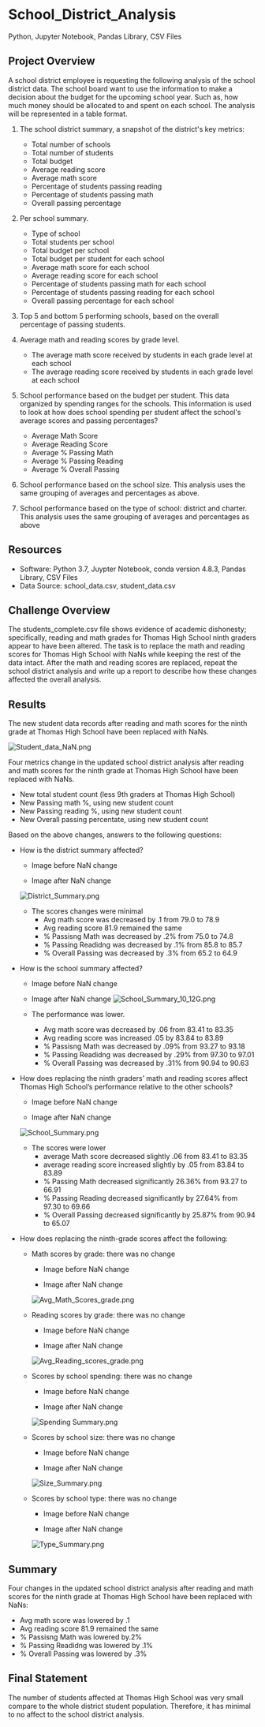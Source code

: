 # School_District_Analysis
Python, Jupyter Notebook, Pandas Library, CSV Files

## Project Overview

A school district employee is requesting the following analysis of the school district data. The school board want to use the information to make a decision about the budget for the upcoming school year.  Such as, how much money should be allocated to and spent on each school. The analysis will be represented in a table format.

1. The school district summary, a snapshot of the district's key metrics: 
    - Total number of schools
    - Total number of students 
    - Total budget 
    - Average reading score 
    - Average math score 
    - Percentage of students passing reading 
    - Percentage of students passing math
    - Overall passing percentage
    
2. Per school summary.
    - Type of school
    - Total students per school
    - Total budget per school
    - Total budget per student for each school
    - Average math score for each school
    - Average reading score for each school 
    - Percentage of students passing math for each school
    - Percentage of students passing reading for each school 
    - Overall passing percentage for each school
    
3. Top 5 and bottom 5 performing schools, based on the overall percentage of passing students. 

4. Average math and reading scores by grade level.
    - The average math score received by students in each grade level at each school
    - The average reading score received by students in each grade level at each school
 
5. School performance based on the budget per student. This data organized by spending ranges for the schools. This information is used to look at how does school spending per student affect the school's average scores and passing percentages?   

    - Average Math Score
    - Average Reading Score
    - Average % Passing Math
    - Average % Passing Reading
    - Average % Overall Passing
 
6. School performance based on the school size. This analysis uses the same grouping of averages and percentages as above. 

7. School performance based on the type of school: district and charter. This analysis uses the same grouping of averages and percentages as above


## Resources

- Software: Python 3.7, Juypter Notebook, conda version 4.8.3, Pandas Library, CSV Files
- Data Source: school_data.csv, student_data.csv

## Challenge Overview

The students_complete.csv file shows evidence of academic dishonesty; specifically, reading and math grades for Thomas High School ninth graders appear to have been altered. The task is to replace the math and reading scores for Thomas High School with NaNs while keeping the rest of the data intact. After the math and reading scores are replaced, repeat the school district analysis and write up a report to describe how these changes affected the overall analysis.

## Results

The new student data records after reading and math scores for the ninth grade at Thomas High School have been replaced with NaNs.

![Student_data_NaN.png](PyCitySchools_pics/Student_data_NaN.png)

Four metrics change in the updated school district analysis after reading and math scores for the ninth grade at Thomas High School have been replaced with NaNs.

   - New total student count (less 9th graders at Thomas High School)
   - New Passing math %, using new student count
   - New Passing reading %, using new student count
   - New Overall passing percentate, using new student count
       
Based on the above changes, answers to the following questions:
- How is the district summary affected? 
    - Image before NaN change


    - Image after NaN change
  
     ![District_Summary.png](PyCitySchools_pics/District_Summary.png)
     
    - The scores changes were minimal                
       - Avg math score was decreased by .1 from 79.0 to 78.9
       - Avg reading score 81.9 remained the same
       - % Passisng Math was decreased by .2% from 75.0 to 74.8
       - % Passing Readidng was decreased by .1% from 85.8 to 85.7
       - % Overall Passing was decreased by .3% from 65.2 to 64.9
        
- How is the school summary affected?   
   - Image before NaN change


   - Image after NaN change
     ![School_Summary_10_12G.png](PyCitySchools_pics/School_Summary_10_12G.png)
     
   - The performance was lower.    
     - Avg math score was decreased by .06 from 83.41 to 83.35
     - Avg reading score was increased .05 by 83.84 to 83.89
     - % Passisng Math was decreased by .09% from 93.27 to 93.18
     - % Passing Readidng was decreased by .29% from 97.30 to 97.01
     - % Overall Passing was decreased by .31% from 90.94 to 90.63
    
- How does replacing the ninth graders’ math and reading scores affect Thomas High School’s performance relative to the other schools?

     - Image before NaN change


     - Image after NaN change

     ![School_Summary.png](PyCitySchools_pics/School_Summary.png)
     
     - The scores were lower
       - average Math score decreased slightly .06 from 83.41 to 83.35
       - average reading score increased slightly by .05 from 83.84 to 83.89
       - % Passing Math decreased significantly 26.36% from 93.27 to 66.91
       - % Passing Reading decreased significantly by 27.64% from 97.30 to 69.66
       - % Overall Passing decreased significantly by 25.87% from 90.94 to 65.07
        
- How does replacing the ninth-grade scores affect the following:  

    - Math scores by grade: there was no change

      - Image before NaN change


      - Image after NaN change
    
       ![Avg_Math_Scores_grade.png](PyCitySchools_pics/Avg_Math_Scores_grade.png)
       
    - Reading scores by grade: there was no change     

      - Image before NaN change


      - Image after NaN change
       
       ![Avg_Reading_scores_grade.png](PyCitySchools_pics/Avg_Reading_scores_grade.png)
       
    - Scores by school spending: there was no change

      - Image before NaN change


      - Image after NaN change
   
       ![Spending Summary.png](PyCitySchools_pics/Spending_Summary.png)
    
    - Scores by school size: there was no change
    
      - Image before NaN change


      - Image after NaN change
  
       ![Size_Summary.png](PyCitySchools_pics/Size_Summary.png)
       
    - Scores by school type: there was no change

      - Image before NaN change


      - Image after NaN change
    
       ![Type_Summary.png](PyCitySchools_pics/Type_Summary.png) 
    
## Summary

Four changes in the updated school district analysis after reading and math scores for the ninth grade at Thomas High School have been replaced with NaNs:

   - Avg math score was lowered by .1 
   - Avg reading score 81.9 remained the same
   - % Passisng Math was lowered by.2% 
   - % Passing Readidng was lowered by .1% 
   - % Overall Passing was lowered by .3% 

## Final Statement

The number of students affected at Thomas High School was very small compare to the whole district student population. Therefore, it has minimal to no affect to the school district analysis.
